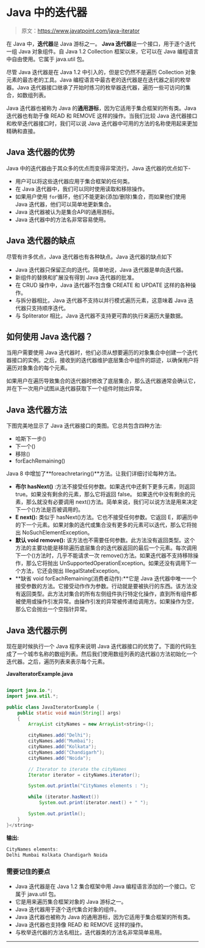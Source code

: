 # Java 中的迭代器

> 原文：<https://www.javatpoint.com/java-iterator>

在 Java 中，**迭代器**是 Java 游标之一。 **Java 迭代器**是一个接口，用于逐个迭代一组 Java 对象组件。自 Java 1.2 Collection 框架以来，它可以在 Java 编程语言中自由使用。它属于 java.util 包。

尽管 Java 迭代器是在 Java 1.2 中引入的，但是它仍然不是遍历 Collection 对象元素的最古老的工具。Java 编程语言中最古老的迭代器是在迭代器之前的枚举器。Java 迭代器接口继承了开始时练习的枚举器迭代器，遍历一些可访问的集合，如数组列表。

Java 迭代器也被称为 Java 的**通用游标**，因为它适用于集合框架的所有类。Java 迭代器也有助于像 READ 和 REMOVE 这样的操作。当我们比较 Java 迭代器接口和枚举迭代器接口时，我们可以说 Java 迭代器中可用的方法的名称使用起来更加精确和直接。

## Java 迭代器的优势

Java 中的迭代器由于其众多的优点而变得非常流行。Java 迭代器的优点如下-

*   用户可以将这些迭代器应用于集合框架的任何类。
*   在 Java 迭代器中，我们可以同时使用读取和移除操作。
*   如果用户使用 `for`循环，他们不能更新(添加/删除)集合，而如果他们使用 Java 迭代器，他们可以简单地更新集合。
*   Java 迭代器被认为是集合API的通用游标。
*   Java 迭代器中的方法名非常容易使用。

## Java 迭代器的缺点

尽管有许多优点，Java 迭代器也有各种缺点。Java 迭代器的缺点如下

*   Java 迭代器只保留正向的迭代。简单地说，Java 迭代器是单向迭代器。
*   新组件的替换和扩展没有得到 Java 迭代器的批准。
*   在 CRUD 操作中，Java 迭代器不包含像 CREATE 和 UPDATE 这样的各种操作。
*   与拆分器相比，Java 迭代器不支持以并行模式遍历元素，这意味着 Java 迭代器只支持顺序迭代。
*   与 Spliterator 相比，Java 迭代器不支持更可靠的执行来遍历大量数据。

## 如何使用 Java 迭代器？

当用户需要使用 Java 迭代器时，他们必须从想要遍历的对象集合中创建一个迭代器接口的实例。之后，接收到的迭代器维护底层集合中组件的踪迹，以确保用户将遍历对象集合的每个元素。

如果用户在遍历导致集合的迭代器时修改了底层集合，那么迭代器通常会确认它，并在下一次用户试图从迭代器获取下一个组件时抛出异常。

## Java 迭代器方法

下图完美地显示了 Java 迭代器接口的类图。它总共包含四种方法:

*   哈斯下一步()
*   下一个()
*   移除()
*   forEachRemaining()

Java 8 中增加了**foreachretaring()**方法。让我们详细讨论每种方法。

*   **布尔 hasNext()** :方法不接受任何参数。如果迭代中还剩下更多元素，则返回 true。如果没有剩余的元素，那么它将返回 false。
    如果迭代中没有剩余的元素，那么就没有必要调用 next()方法。简单来说，我们可以说方法是用来决定下一个()方法是否被调用的。
*   **E next():** 类似于 hasNext()方法。它也不接受任何参数。它返回 E，即遍历中的下一个元素。如果对象的迭代或集合没有更多的元素可以迭代，那么它将抛出 NoSuchElementException。
*   **默认 void remove():** 该方法也不需要任何参数。此方法没有返回类型。这个方法的主要功能是移除遍历底层集合的迭代器返回的最后一个元素。每次调用下一个()方法时，几乎不能请求一次 remove()方法。如果迭代器不支持移除操作，那么它将抛出 UnSupportedOperationException。如果还没有调用下一个方法，它还会抛出 IllegalStateException。
*   **缺省 void forEachRemaining(消费者动作):**它是 Java 迭代器中唯一一个接受参数的方法。它接受动作作为参数。行动就是要被执行的东西。该方法没有返回类型。此方法对集合的所有左侧组件执行特定化操作，直到所有组件都被使用或操作引发异常。由操作引发的异常被传递给调用方。如果操作为空，那么它会抛出一个空指针异常。

## Java 迭代器示例

现在是时候执行一个 Java 程序来说明 Java 迭代器接口的优势了。下面的代码生成了一个城市名称的数组列表。然后我们使用数组列表的迭代器()方法初始化一个迭代器。之后，遍历列表来表示每个元素。

**JavaIteratorExample.java**

```java

import java.io.*;
import java.util.*;

public class JavaIteratorExample {
    public static void main(String[] args)
    {
        ArrayList cityNames = new ArrayList<string>();

        cityNames.add("Delhi");
        cityNames.add("Mumbai");
        cityNames.add("Kolkata");
        cityNames.add("Chandigarh");
        cityNames.add("Noida");

        // Iterator to iterate the cityNames
        Iterator iterator = cityNames.iterator();

        System.out.println("CityNames elements : ");

        while (iterator.hasNext())
            System.out.print(iterator.next() + " ");

        System.out.println();
    }
}</string> 
```

**输出:**

```java
CityNames elements: 
Delhi Mumbai Kolkata Chandigarh Noida

```

### 需要记住的要点

*   Java 迭代器是在 Java 1.2 集合框架中用 Java 编程语言添加的一个接口。它属于 java.util 包。
*   它是用来遍历集合框架对象的 Java 游标之一。
*   Java 迭代器用于逐个迭代集合对象的组件。
*   Java 迭代器也被称为 Java 的通用游标，因为它适用于集合框架的所有类。
*   Java 迭代器也支持像 READ 和 REMOVE 这样的操作。
*   与枚举迭代器的方法名相比，迭代器类的方法名非常简单易用。

* * *